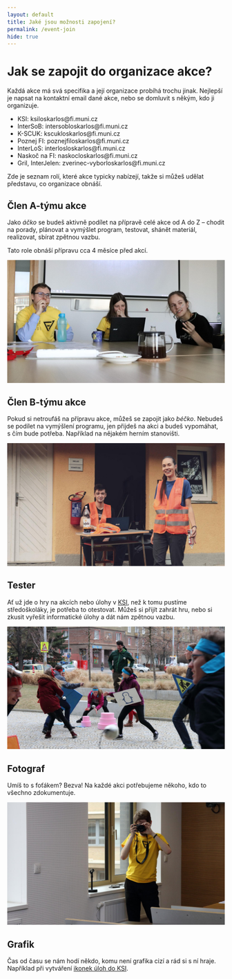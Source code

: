 ```yaml
---
layout: default
title: Jaké jsou možnosti zapojení?
permalink: /event-join
hide: true
---
```


# Jak se zapojit do organizace akce?

Každá akce má svá specifika a její organizace probíhá trochu jinak. Nejlepší
je napsat na kontaktní email dané akce, nebo se domluvit s někým, kdo ji
organizuje.

 * KSI: ksi<span class="nocss">loskarlos</span>@fi.muni.cz
 * InterSoB: intersob<span class="nocss">loskarlos</span>@fi.muni.cz
 * K-SCUK: kscuk<span class="nocss">loskarlos</span>@fi.muni.cz
 * Poznej FI: poznejfi<span class="nocss">loskarlos</span>@fi.muni.cz
 * InterLoS: interlos<span class="nocss">loskarlos</span>@fi.muni.cz
 * Naskoč na FI: naskoc<span class="nocss">loskarlos</span>@fi.muni.cz
 * Gril, InterJelen: zverinec-vybor<span class="nocss">loskarlos</span>@fi.muni.cz

Zde je seznam rolí, které akce typicky nabízejí, takže si můžeš udělat
představu, co organizace obnáší.


## Člen A-týmu akce

Jako _áčko_ se budeš aktivně podílet na přípravě celé akce od A do Z – chodit
na porady, plánovat a vymýšlet program, testovat, shánět materiál, realizovat,
sbírat zpětnou vazbu.

Tato role obnáší přípravu cca 4 měsíce před akcí.

<img src="/img/a-team.jpg" alt="A-tým" />

## Člen B-týmu akce

Pokud si netroufáš na přípravu akce, můžeš se zapojit jako _béčko_. Nebudeš se
podílet na vymýšlení programu, jen přijdeš na akci a budeš vypomáhat, s čím
bude potřeba. Například na nějakém herním stanovišti.

<img src="/img/b-team.jpg" alt="B-tým" />

## Tester

Ať už jde o hry na akcích nebo úlohy v [KSI](https://ksi.fi.muni.cz), než
k tomu pustíme středoškoláky, je potřeba to otestovat. Můžeš si přijít zahrát
hru, nebo si zkusit vyřešit informatické úlohy a dát nám zpětnou vazbu.

<img src="/img/tester.jpg" alt="Tester" />

## Fotograf

Umíš to s foťákem? Bezva! Na každé akci potřebujeme někoho, kdo to všechno
zdokumentuje.

<img src="/img/photographer.jpg" alt="A-tým" />

## Grafik

Čas od času se nám hodí někdo, komu není grafika cizí a rád si s ní hraje.
Například při vytváření [ikonek úloh do KSI](https://ksi.fi.muni.cz/ulohy).

